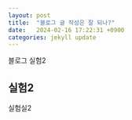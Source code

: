 ```yaml
---
layout: post
title:  "블로그 글 작성은 잘 되나?"
date:   2024-02-16 17:22:31 +0900
categories: jekyll update
---
```

블로그 실험2

## 실험2

실험실2